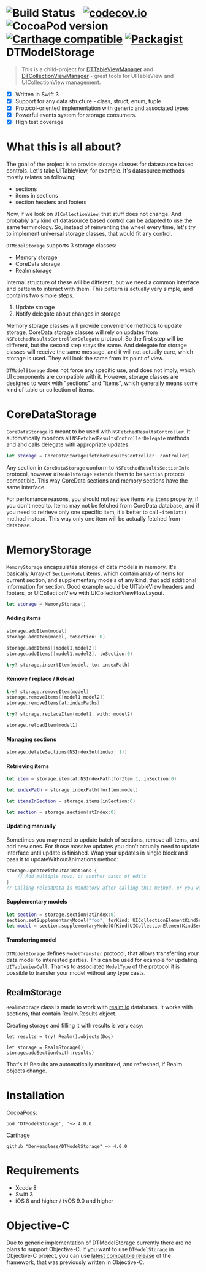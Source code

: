 ![Build Status](https://travis-ci.org/DenHeadless/DTModelStorage.svg?branch=master) &nbsp;
[![codecov.io](http://codecov.io/github/DenHeadless/DTModelStorage/coverage.svg?branch=master)](http://codecov.io/github/DenHeadless/DTModelStorage?branch=master)
![CocoaPod version](https://cocoapod-badges.herokuapp.com/v/DTModelStorage/badge.png) &nbsp;
[![Carthage compatible](https://img.shields.io/badge/Carthage-compatible-4BC51D.svg?style=flat)](https://github.com/Carthage/Carthage)
[![Packagist](https://img.shields.io/packagist/l/doctrine/orm.svg)]()
DTModelStorage
================

> This is a child-project for [DTTableViewManager](https://github.com/DenHeadless/DTTableViewManager) and [DTCollectionViewManager](https://github.com/DenHeadless/DTCollectionViewManager) - great tools for UITableView and UICollectionView management.

- [x] Written in Swift 3
- [x] Support for any data structure - class, struct, enum, tuple
- [x] Protocol-oriented implementation with generic and associated types
- [x] Powerful events system for storage consumers.
- [x] High test coverage

What this is all about?
==============

The goal of the project is to provide storage classes for datasource based controls. Let's take UITableView, for example. It's datasource methods mostly relates on following:

* sections
* items in sections
* section headers and footers

Now, if we look on `UICollectionView`, that stuff does not change. And probably any kind of datasource based control can be adapted to use the same terminology. So, instead of reinventing the wheel every time, let's try to implement universal storage classes, that would fit any control.

`DTModelStorage` supports 3 storage classes:
* Memory storage
* CoreData storage
* Realm storage

Internal structure of these will be different, but we need a common interface and pattern to interact with them. This pattern is actually very simple, and contains two simple steps.

1. Update storage
2. Notify delegate about changes in storage

Memory storage classes will provide convenience methods to update storage, CoreData storage classes will rely on updates from `NSFetchedResultsControllerDelegate` protocol. So the first step will be different, but the second step stays the same. And delegate for storage classes will receive the same message, and it will not actually care, which storage is used. They will look the same from its point of view.

`DTModelStorage` does not force any specific use, and does not imply, which UI components are compatible with it. However, storage classes are designed to work with "sections" and "items", which generally means some kind of table or collection of items.

CoreDataStorage
================

`CoreDataStorage` is meant to be used with `NSFetchedResultsController`. It automatically monitors all `NSFetchedResultsControllerDelegate` methods and and calls delegate with appropriate updates.

```swift
let storage = CoreDataStorage(fetchedResultsController: controller)
```

Any section in `CoreDataStorage` conform to `NSFetchedResultsSectionInfo` protocol, however `DTModelStorage` extends them to be `Section` protocol compatible. This way CoreData sections and memory sections have the same interface.

For perfomance reasons, you should not retrieve items via `items` property, if you don't need to. Items may not be fetched from CoreData database, and if you need to retrieve only one specific item, it's better to call -`item(at:)` method instead. This way only one item will be actually fetched from database.

MemoryStorage
================
`MemoryStorage` encapsulates storage of data models in memory. It's basically Array of `SectionModel` items, which contain array of items for current section, and supplementary models of any kind, that add additional information for section. Good example would be UITableView headers and footers, or UICollectionView with UICollectionViewFlowLayout.

```swift
let storage = MemoryStorage()
```

#### Adding items

```swift
storage.addItem(model)
storage.addItem(model, toSection: 0)

storage.addItems([model1,model2])
storage.addItems([model1,model2], toSection:0)

try? storage.insertItem(model, to: indexPath)
```

#### Remove / replace / Reload

```swift
try? storage.removeItem(model)
storage.removeItems([model1,model2])
storage.removeItems(at:indexPaths)

try? storage.replaceItem(model1, with: model2)

storage.reloadItem(model1)
```

#### Managing sections

```swift
storage.deleteSections(NSIndexSet(index: 1))
```

#### Retrieving items

```swift
let item = storage.item(at:NSIndexPath(forItem:1, inSection:0)

let indexPath = storage.indexPath(forItem:model)

let itemsInSection = storage.items(inSection:0)

let section = storage.section(atIndex:0)
```

#### Updating manually

Sometimes you may need to update batch of sections, remove all items, and add new ones. For those massive updates you don't actually need to update interface until update is finished. Wrap your updates in single block and pass it to updateWithoutAnimations method:

```swift
storage.updateWithoutAnimations {
	// Add multiple rows, or another batch of edits
}
// Calling reloadData is mandatory after calling this method. or you will get crash runtime
```

#### Supplementary models

```swift
let section = storage.section(atIndex:0)
section.setSupplementaryModel("foo", forKind: UICollectionElementKindSectionHeader)
let model = section.supplementaryModelOfKind(UICollectionElementKindSectionHeader)
```

#### Transferring model

`DTModelStorage` defines `ModelTransfer` protocol, that allows transferring your data model to interested parties. This can be used for example for updating `UITableViewCell`. Thanks to associated `ModelType` of the protocol it is possible to transfer your model without any type casts.

## RealmStorage

`RealmStorage` class is made to work with [realm.io](https://realm.io) databases. It works with sections, that contain Realm.Results object.

Creating storage and filling it with results is very easy:

```
let results = try! Realm().objects(Dog)

let storage = RealmStorage()
storage.addSection(with:results)
```

That's it! Results are automatically monitored, and refreshed, if Realm objects change.

Installation
===========

[CocoaPods](https://cocoapods.org):

    pod 'DTModelStorage', '~> 4.0.0'

[Carthage](https://github.com/Carthage/Carthage)

    github "DenHeadless/DTModelStorage" ~> 4.0.0

Requirements
============

* Xcode 8
* Swift 3
* iOS 8 and higher / tvOS 9.0 and higher

Objective-C
============

Due to generic implementation of DTModelStorage currently there are no plans to support Objective-C. If you want to use `DTModelStorage` in Objective-C project, you can use [latest compatible release](https://github.com/DenHeadless/DTModelStorage/releases/tag/1.3.1) of the framework, that was previously written in Objective-C.
